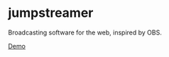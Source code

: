 # jumpstreamer
Broadcasting software for the web, inspired by OBS.

[Demo](https://rationalcoding.github.io/jumpstreamer/)
